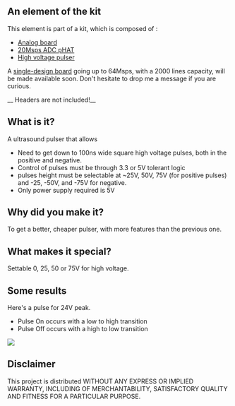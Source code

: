 ## An element of the kit

This element is part of a kit, which is composed of : 

* [Analog board](https://www.tindie.com/products/kelu124/ultrasound-imaging-analog-processing-module/)
* [20Msps ADC pHAT](https://www.tindie.com/products/kelu124/20msps-adc-cape-for-raspberry-pi/)
* [High voltage pulser](https://www.tindie.com/products/kelu124/ultrasound-imaging-pulser-module/)

A [single-design board](https://github.com/kelu124/un0rick) going up to 64Msps, with a 2000 lines capacity, will be made available soon. Don't hesitate to drop me a message if you are curious.

__ Headers are not included!__

## What is it?

A ultrasound pulser that allows 
* Need to get down to 100ns wide square high voltage pulses, both in the positive and negative.
* Control of pulses must be through 3.3 or 5V tolerant logic
* pulses height must be selectable at ~25V, 50V, 75V (for positive pulses) and -25, -50V, and -75V for negative.
* Only power supply required is 5V


## Why did you make it?

To get a better, cheaper pulser, with more features than the previous one.

## What makes it special?

Settable 0, 25, 50 or 75V for high voltage.

## Some results

Here's a pulse for 24V peak.

* Pulse On occurs with a low to high transition
* Pulse Off occurs with a high to low transition

![](https://raw.githubusercontent.com/kelu124/echomods/master/include/20180415r/scope/RPi-Poff2.png)

## Disclaimer

This project is distributed WITHOUT ANY EXPRESS OR IMPLIED WARRANTY, INCLUDING OF MERCHANTABILITY, SATISFACTORY QUALITY AND FITNESS FOR A PARTICULAR PURPOSE.
